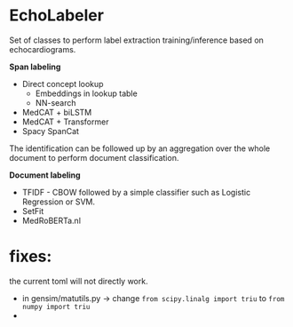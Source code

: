 # EchoLabeler

Set of classes to perform label extraction training/inference based on echocardiograms.

**Span labeling**
* Direct concept lookup
  * Embeddings in lookup table
  * NN-search
* MedCAT + biLSTM
* MedCAT + Transformer
* Spacy SpanCat

The identification can be followed up by an aggregation over the whole document
to perform document classification.

**Document labeling**
* TFIDF - CBOW followed by a simple classifier such as Logistic Regression or SVM.
* SetFit
* MedRoBERTa.nl



# fixes:
the current toml will not directly work.
* in gensim/matutils.py -> change ```from scipy.linalg import triu``` to ```from numpy import triu```
* 
